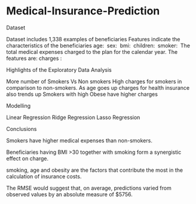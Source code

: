 # Medical-Insurance-Prediction

Dataset 

Dataset includes 
1,338 examples of beneficiaries
Features indicate the characteristics of the beneficiaries 
age: 
sex: 
bmi: 
children: 
smoker: 
The total medical expenses charged to the plan for the calendar year. The features are:
charges :


Highlights of the Exploratory Data Analysis

More number of Smokers Vs Non smokers
High charges for smokers in comparison to non-smokers.
As age goes up charges for health insurance also trends up 
Smokers with high Obese have higher charges

Modelling

Linear Regression
Ridge Regression
Lasso Regression

Conclusions

Smokers have higher medical expenses than non-smokers.

Beneficiaries having BMI >30 together with smoking form a synergistic effect on charge.

smoking, age and obesity are the factors that contribute the most in the calculation of insurance costs.

The RMSE would suggest that, on average, predictions varied from observed values by an absolute measure of $5756.
